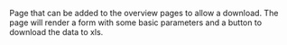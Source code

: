 Page that can be added to the overview pages to allow a download.
The page will render a form with some basic parameters and a button to download the data to xls.
